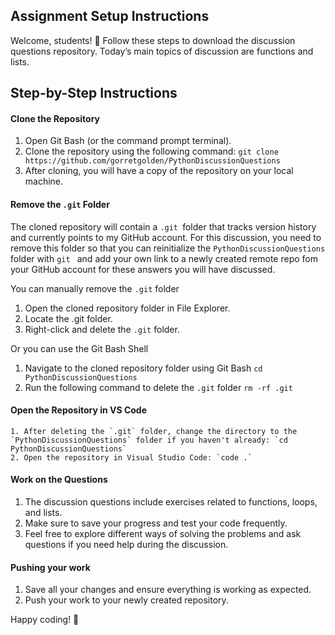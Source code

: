 ## Assignment Setup Instructions
Welcome, students! 👋 Follow these steps to download the discussion questions repository. 
Today’s main topics of discussion are functions and lists.

## Step-by-Step Instructions
#### Clone the Repository
   1. Open Git Bash (or the command prompt terminal).
   2. Clone the repository using the following command: `git clone https://github.com/gorretgolden/PythonDiscussionQuestions`
   3. After cloning, you will have a copy of the repository on your local machine.

#### Remove the `.git` Folder 
   The cloned repository will contain a `.git `folder that tracks version history and currently points to my GitHub account. For this discussion, you need to remove this folder so that you can reinitialize the `PythonDiscussionQuestions` folder with `git ` and  add your own link to a newly created remote repo fom your GitHub account for these answers you will have discussed.
   
   You can manually remove the `.git` folder
   1. Open the cloned repository folder in File Explorer.
   2. Locate the .git folder.
   3. Right-click and delete the `.git` folder.

   Or you can use the Git Bash Shell
   1. Navigate to the cloned repository folder using Git Bash `cd PythonDiscussionQuestions`
   2. Run the following command to delete the `.git` folder `rm -rf .git`

#### Open the Repository in VS Code  
    1. After deleting the `.git` folder, change the directory to the `PythonDiscussionQuestions` folder if you haven't already: `cd PythonDiscussionQuestions`
    2. Open the repository in Visual Studio Code: `code .`

#### Work on the Questions
   1. The discussion questions include exercises related to functions, loops, and lists.
   2. Make sure to save your progress and test your code frequently.
   3. Feel free to explore different ways of solving the problems and ask questions if you need help during the discussion.


#### Pushing your work
   1. Save all your changes and ensure everything is working as expected.
   2. Push your work to your newly created repository.

Happy coding! 🎉